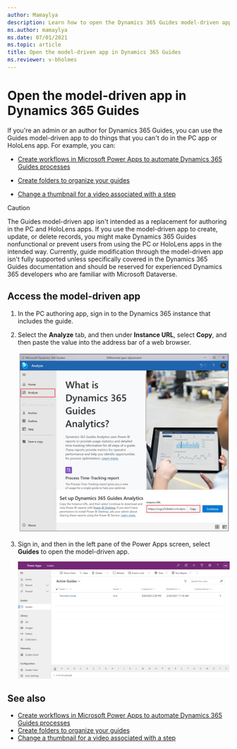 ```yaml
---
author: Mamaylya
description: Learn how to open the Dynamics 365 Guides model-driven app if you're an admin or an author
ms.author: mamaylya
ms.date: 07/01/2021
ms.topic: article
title: Open the model-driven app in Dynamics 365 Guides
ms.reviewer: v-bholmes
---
```


# Open the model-driven app in Dynamics 365 Guides

If you're an admin or an author for Dynamics 365 Guides, you can use the Guides model-driven app to do things that you can't do in the PC app or HoloLens app. For example, you can:

- [Create workflows in Microsoft Power Apps to automate Dynamics 365 Guides processes](workflow-examples-overview.md)

- [Create folders to organize your guides](admin-create-folders.md)

- [Change a thumbnail for a video associated with a step](pc-app-add-media.md#change-a-video-thumbnail)

> [!CAUTION] 
> The Guides model-driven app isn't intended as a replacement for authoring in the PC and HoloLens apps. If you use the model-driven app to create, update, or delete records, you might make Dynamics 365 Guides nonfunctional or prevent users from using the PC or HoloLens apps in the intended way. Currently, guide modification through the model-driven app isn't fully supported unless specifically covered in the Dynamics 365 Guides documentation and should be reserved for experienced Dynamics 365 developers who are familiar with Microsoft Dataverse.

## Access the model-driven app

1. In the PC authoring app, sign in to the Dynamics 365 instance that includes the guide.

2. Select the **Analyze** tab, and then under **Instance URL**, select **Copy**, and then paste the value into the address bar of a web browser.

    ![Instance URL value highlighted](media/copy-instance-url.jpg "Instance URL value highlighted")

3. Sign in, and then in the left pane of the Power Apps screen, select **Guides** to open the model-driven app.

    ![Screen shot of Power Apps screen showing Guides model-driven app](media/Guides-Hub.png "Screen shot of Power Apps screen showing Guides model-driven app")

## See also

- [Create workflows in Microsoft Power Apps to automate Dynamics 365 Guides processes](workflow-examples-overview.md)
- [Create folders to organize your guides](admin-create-folders.md)
- [Change a thumbnail for a video associated with a step](pc-app-add-media.md#change-a-video-thumbnail)
